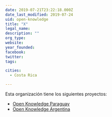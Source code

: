```yaml
---
date: 2019-07-21T23:22:18.000Z
date_last_modified: 2019-07-24
uid: open-knowledge
title: "X"
legal_name: 
description: ""
org_type: 
website: 
year_founded: 
facebook: 
twitter: 
tags:

cities: 
  - Costa Rica

---
```


Esta organización tiene los siguientes proyectos:

- [Open Knowledge Paraguay](/i/open-knowledge-paraguay.html)
- [Open Knowledge Argentina](/i/open-knowledge-argentina.html)
